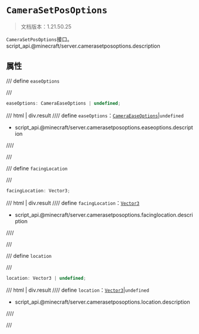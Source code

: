 # `CameraSetPosOptions`

> 文档版本：1.21.50.25

`CameraSetPosOptions`接口。script_api.@minecraft/server.camerasetposoptions.description

## 属性

/// define
`easeOptions`


///

```js
easeOptions: CameraEaseOptions | undefined;
```

/// html | div.result
//// define
`easeOptions`：[`CameraEaseOptions`](./cameraeaseoptions.md)|`undefined`

- script_api.@minecraft/server.camerasetposoptions.easeoptions.description


////

///


/// define
`facingLocation`


///

```js
facingLocation: Vector3;
```

/// html | div.result
//// define
`facingLocation`：[`Vector3`](./vector3.md)

- script_api.@minecraft/server.camerasetposoptions.facinglocation.description


////

///


/// define
`location`


///

```js
location: Vector3 | undefined;
```

/// html | div.result
//// define
`location`：[`Vector3`](./vector3.md)|`undefined`

- script_api.@minecraft/server.camerasetposoptions.location.description


////

///

